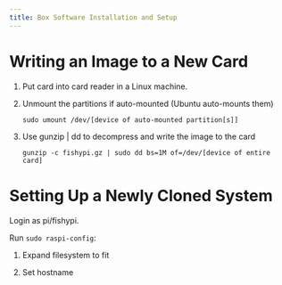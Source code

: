 ```yaml
---
title: Box Software Installation and Setup
---
```


# Writing an Image to a New Card

  1. Put card into card reader in a Linux machine.

  2. Unmount the partitions if auto-mounted (Ubuntu auto-mounts them)

         sudo umount /dev/[device of auto-mounted partition[s]]

  3. Use gunzip \| dd to decompress and write the image to the card

         gunzip -c fishypi.gz | sudo dd bs=1M of=/dev/[device of entire card]


# Setting Up a Newly Cloned System

Login as pi/fishypi.

Run `sudo raspi-config`:

  1. Expand filesystem to fit

  2. Set hostname
